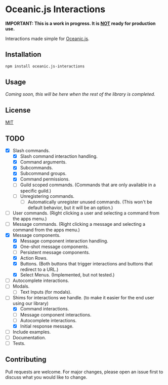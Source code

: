 # Oceanic.js Interactions

**IMPORTANT: This is a work in progress. It is <u>NOT</u> ready for production use.**

Interactions made simple for [Oceanic.js](https://github.com/OceanicJS/Oceanic).

## Installation

```bash
npm install oceanic.js-interactions
```

## Usage

_Coming soon, this will be here when the rest of the library is completed._

## License

[MIT](https://choosealicense.com/licenses/mit/)

## TODO

- [x] Slash commands.
  - [x] Slash command interaction handling.
  - [x] Command arguments.
  - [x] Subcommands.
  - [x] Subcommand groups.
  - [x] Command permissions.
  - [ ] Guild scoped commands. (Commands that are only available in a specific guild.)
  - [ ] Unregistering commands.
    - [ ] Automatically unregister unused commands. (This won't be default behavior, but it will be an option.)
- [ ] User commands. (Right clicking a user and selecting a command from the apps menu.)
- [ ] Message commands. (Right clicking a message and selecting a command from the apps menu.)
- [x] Message components.
  - [x] Message component interaction handling.
  - [x] One-shot message components.
  - [ ] Persistent message components.
  - [x] Action Rows.
  - [x] Buttons. (Both buttons that trigger interactions and buttons that redirect to a URL.)
  - [x] Select Menus. (Implemented, but not tested.)
- [ ] Autocomplete interactions.
- [ ] Modals.
  - [ ] Text Inputs (for modals).
- [ ] Shims for interactions we handle. (to make it easier for the end user using our library)
  - [x] Command interactions.
  - [ ] Message component interactions.
  - [ ] Autocomplete interactions.
  - [x] Initial response message.
- [ ] Include examples.
- [ ] Documentation.
- [ ] Tests.

## Contributing

Pull requests are welcome. For major changes, please open an issue first to discuss what you would like to change.
